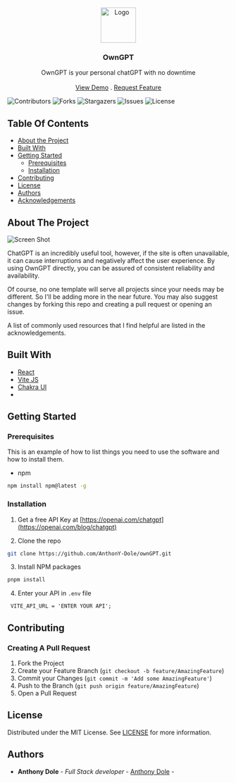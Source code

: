 <br/>
<p align="center">
  <a href="https://github.com/AnthonY-Dole/ownGPT">
    <img src="images/logo.png" alt="Logo" width="80" height="80">
  </a>

  <h3 align="center">OwnGPT</h3>

  <p align="center">
    OwnGPT is your personal chatGPT with no downtime
    <br/>
    <br/>
    <a href="https://github.com/AnthonY-Dole/ownGPT">View Demo</a>
    .
    <a href="https://github.com/AnthonY-Dole/ownGPT/issues">Request Feature</a>
  </p>
</p>

![Contributors](https://img.shields.io/github/contributors/AnthonY-Dole/ownGPT?color=dark-green) ![Forks](https://img.shields.io/github/forks/AnthonY-Dole/ownGPT?style=social) ![Stargazers](https://img.shields.io/github/stars/AnthonY-Dole/ownGPT?style=social) ![Issues](https://img.shields.io/github/issues/AnthonY-Dole/ownGPT) ![License](https://img.shields.io/github/license/AnthonY-Dole/ownGPT) 

## Table Of Contents

* [About the Project](#about-the-project)
* [Built With](#built-with)
* [Getting Started](#getting-started)
  * [Prerequisites](#prerequisites)
  * [Installation](#installation)
* [Contributing](#contributing)
* [License](#license)
* [Authors](#authors)
* [Acknowledgements](#acknowledgements)

## About The Project

![Screen Shot](images/screenshot.png)

ChatGPT is an incredibly useful tool, however, if the site is often unavailable, it can cause interruptions and negatively affect the user experience. By using OwnGPT directly, you can be assured of consistent reliability and availability.

Of course, no one template will serve all projects since your needs may be different. So I'll be adding more in the near future. You may also suggest changes by forking this repo and creating a pull request or opening an issue.

A list of commonly used resources that I find helpful are listed in the acknowledgements.

## Built With



* [React](https://fr.reactjs.org/)
* [Vite JS](https://vitejs.dev/)
* [Chakra UI](https://chakra-ui.com/)
* []()

## Getting Started


### Prerequisites

This is an example of how to list things you need to use the software and how to install them.

* npm

```sh
npm install npm@latest -g
```

### Installation

1. Get a free API Key at [https://openai.com/chatgpt](https://openai.com/blog/chatgpt)

2. Clone the repo

```sh
git clone https://github.com/AnthonY-Dole/ownGPT.git
```

3. Install NPM packages

```sh
pnpm install
```

4. Enter your API in `.env` file

```JS
 VITE_API_URL = 'ENTER YOUR API';
```

## Contributing



### Creating A Pull Request

1. Fork the Project
2. Create your Feature Branch (`git checkout -b feature/AmazingFeature`)
3. Commit your Changes (`git commit -m 'Add some AmazingFeature'`)
4. Push to the Branch (`git push origin feature/AmazingFeature`)
5. Open a Pull Request

## License

Distributed under the MIT License. See [LICENSE](https://github.com/AnthonY-Dole/ownGPT/blob/main/LICENSE.md) for more information.

## Authors

* **Anthony Dole** - *Full Stack developer* - [Anthony Dole](https://github.com/AnthonY-Dole) - 


